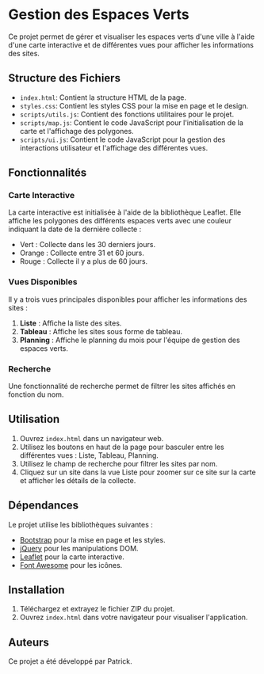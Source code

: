  # Gestion des Espaces Verts

Ce projet permet de gérer et visualiser les espaces verts d'une ville à l'aide d'une carte interactive et de différentes vues pour afficher les informations des sites.

## Structure des Fichiers

- `index.html`: Contient la structure HTML de la page.
- `styles.css`: Contient les styles CSS pour la mise en page et le design.
- `scripts/utils.js`: Contient des fonctions utilitaires pour le projet.
- `scripts/map.js`: Contient le code JavaScript pour l'initialisation de la carte et l'affichage des polygones.
- `scripts/ui.js`: Contient le code JavaScript pour la gestion des interactions utilisateur et l'affichage des différentes vues.

## Fonctionnalités

### Carte Interactive

La carte interactive est initialisée à l'aide de la bibliothèque Leaflet. Elle affiche les polygones des différents espaces verts avec une couleur indiquant la date de la dernière collecte :

- Vert : Collecte dans les 30 derniers jours.
- Orange : Collecte entre 31 et 60 jours.
- Rouge : Collecte il y a plus de 60 jours.

### Vues Disponibles

Il y a trois vues principales disponibles pour afficher les informations des sites :

1. **Liste** : Affiche la liste des sites.
2. **Tableau** : Affiche les sites sous forme de tableau.
3. **Planning** : Affiche le planning du mois pour l'équipe de gestion des espaces verts.

### Recherche

Une fonctionnalité de recherche permet de filtrer les sites affichés en fonction du nom.

## Utilisation

1. Ouvrez `index.html` dans un navigateur web.
2. Utilisez les boutons en haut de la page pour basculer entre les différentes vues : Liste, Tableau, Planning.
3. Utilisez le champ de recherche pour filtrer les sites par nom.
4. Cliquez sur un site dans la vue Liste pour zoomer sur ce site sur la carte et afficher les détails de la collecte.

## Dépendances

Le projet utilise les bibliothèques suivantes :

- [Bootstrap](https://getbootstrap.com/) pour la mise en page et les styles.
- [jQuery](https://jquery.com/) pour les manipulations DOM.
- [Leaflet](https://leafletjs.com/) pour la carte interactive.
- [Font Awesome](https://fontawesome.com/) pour les icônes.

## Installation

1. Téléchargez et extrayez le fichier ZIP du projet.
2. Ouvrez `index.html` dans votre navigateur pour visualiser l'application.

## Auteurs

Ce projet a été développé par Patrick.

